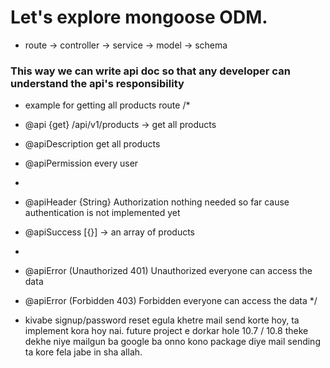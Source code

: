 # Let's explore mongoose ODM.

- route -> controller -> service -> model -> schema

### This way we can write api doc so that any developer can understand the api's responsibility

- example for getting all products route
  /\*

- @api {get} /api/v1/products -> get all products
- @apiDescription get all products
- @apiPermission every user
-
- @apiHeader {String} Authorization nothing needed so far cause authentication is not implemented yet

- @apiSuccess [{}] -> an array of products
-
- @apiError (Unauthorized 401) Unauthorized everyone can access the data
- @apiError (Forbidden 403) Forbidden everyone can access the data
  \*/

- kivabe signup/password reset egula khetre mail send korte hoy, ta implement kora hoy nai. future project e dorkar hole 10.7 / 10.8 theke dekhe niye mailgun ba google ba onno kono package diye mail sending ta kore fela jabe in sha allah.
